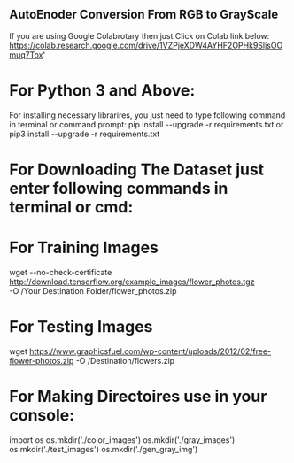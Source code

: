 ## AutoEnoder Conversion From RGB to GrayScale

If you are using Google Colabrotary then just Click on Colab link below:
	https://colab.research.google.com/drive/1VZPjeXDW4AYHF2OPHk9SljsOOmuq7Tox'


# For Python 3 and Above:
For installing necessary librarires, you just need to type following command in terminal or command prompt:
	pip install --upgrade -r requirements.txt
					or
	pip3 install --upgrade -r requirements.txt 

# For Downloading The Dataset just enter following commands in terminal or cmd:

# For Training Images
wget --no-check-certificate \
  http://download.tensorflow.org/example_images/flower_photos.tgz \
  -O /Your Destination Folder/flower_photos.zip
   
# For Testing Images
wget https://www.graphicsfuel.com/wp-content/uploads/2012/02/free-flower-photos.zip -O /Destination/flowers.zip


# For Making Directoires use in your console:
import os
os.mkdir('./color_images')
os.mkdir('./gray_images')
os.mkdir('./test_images')
os.mkdir('./gen_gray_img')
